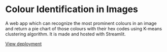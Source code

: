 # Colour Identification in Images

A web app which can recognize the most prominent colours in an image and return a pie chart of those colours with their hex codes using K-means clustering algorithm. It is made and hosted with Streamlit.

[View deployment](https://color-identification.streamlit.app/)

